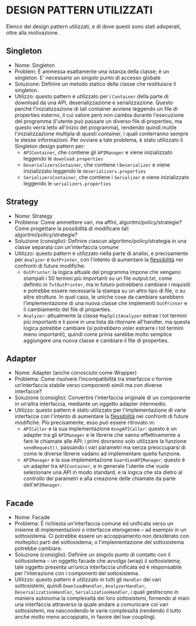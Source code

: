 # DESIGN PATTERN UTILIZZATI
Elenco dei design pattern utilizzati, e di dove questi sono stati adoperati, oltre alla motivazione.

## Singleton
* Nome: Singleton
* Problem: È ammessa esattamente una istanza della classe; è un
  singleton. E’ necessario un singolo punto di accesso globale
* Soluzione: Definire un metodo statico della classe che restituisce
  il singleton.
* Utilizzo: questo pattern è utilizzato per i `Container` della parte di download da una API,
  deserializzazione e serializzazione. Questo perché l'inizializzazione di tali container avviene
  leggendo un file di properties esterno, il cui valore però non cambia durante l'esecuzione del programma
  (l'utente può passare un diverso file di properties, ma questo verrà letto all'inizio del programma),
  rendendo quindi inutile l'inizializzazione multipla di questi container, i quali conterranno sempre le
  stesse informazioni.
  Per ovviare a tale problema, è stato utilizzato il Singleton design pattern per:
    * `APIContainer`, che contiene gli `APIManager` e viene inizializzato leggendo le `download.properties`
    * `DeserializersContainer`, che contiene i `Deserializer` e viene inizializzato leggendo le `deserializers.properties`
    * `SerializersContainer`, che contiene i `Serializer` e viene inizializzato leggendo le `serializers.properties`

## Strategy
* Nome: Strategy
* Problema: Come ammettere vari, ma affini,
  algoritmi/policy/strategie? Come progettare la possibilità di
  modificare tali algoritmi/policy/strategie?
* Soluzione (consiglio): Definire ciascun algoritmo/policy/strategia
  in una classe separata con un’interfaccia comune
* Utilizzo: questo pattern è utilizzato nella parte di analisi, e precisamente per `Analyzer` e `OutPrinter`,
  con l'intento di aumentare la [flessibilità](flessibilita.html) nei confronti di future modifiche:
    * `OutPrinter`: la logica attuale del programma impone che vengano stampati i
    50 termini più importanti su un file output.txt, come definito in `TxtOutPrinter`, ma in futuro potrebbero cambiare i
    requisiti e potrebbe essere necessaria la stampa su un altro tipo di file, o su altre strutture.
    In quel caso, le uniche cose da cambiare sarebbero l'implementazione di una nuova classe che implementi `OutPrinter`
    e il cambiamento del file di properties.
    * `Analyzer`: attualmente la classe `MapSplitAnalyzer` estrae i tot termini più importanti e li pone in una lista
    da ritornare all'handler, ma questa logica potrebbe cambiare (si potrebbero voler estrarre i tot termini
    meno importanti), quindi come prima sarebbe molto semplice aggiungere una nuova classe e cambiare il file di properties.

## Adapter
* Nome: Adapter (anche conosciuto come Wrapper)
* Problema: Come risolvere l’incompatibilità tra interfacce o fornire
  un’interfaccia stabile verso componenti simili ma con diverse
  interfacce?
* Soluzione (consiglio): Convertire l’interfaccia originale di un
  componente in un’altra interfaccia, mediante un oggetto adapter
  intermedio.
* Utilizzo: questo pattern è stato utilizzato per l'implementazione di varie interfacce
  con l'intento di aumentare la [flessibilità](flessibilita.html) nei confronti di future modifiche.
  Più precisamente, esso può essere ritrovato in:
    * `APICaller` e la sua implementazione `KongAPICaller`: questo è un adapter tra gli `APIManager` e le
    librerie che vanno effettivamente a fare le chiamate alle API: i primi dovranno solo utilizzare la funzione
    `sendRequest()`, passando i vari parametri ma senza preoccuparsi di come le diverse librerie vadano ad implementare quella funzione.
    * `APIManager` e la sua implementazione `GuardianAPIManager`: questo è un adapter tra `APIContainer`, e in generale
    l'utente che vuole selezionare una API in modo standard, e la logica che sta dietro al controllo dei parametri e alla 
    creazione delle chiamate da parte dell'`APIManager`.

## Facade
* Nome: Facade
* Problema: È richiesta un’interfaccia comune ed unificata verso un
  insieme di implementazioni o interfacce eterogenee – ad esempio
  in un sottosistema. Ci potrebbe essere un accoppiamento non
  desiderato con molteplici parti del sottosistema, o
  l’implementazione del sottosistema potrebbe cambiare.
* Soluzione (consiglio): Definire un singolo punto di contatto con il
  sottosistema – un oggetto facade che avvolga (wrap) il
  sottosistema; tale oggetto presenta un’unica interfaccia unificata
  ed è responsabile per l’interazione con i componenti del
  sottosistema.
* Utilizzo: questo pattern è utilizzato in tutti gli `Handler` dei vari sottosistemi,
  quindi `DownloadHandler`, `AnalyzerHandler`, `DeserializationHandler`, `SerializationHandler`,
  i quali gestiscono in maniera autonoma la complessità dei loro sottosistemi, fornendo al main
  una interfaccia attraverso la quale andare a comunicare coi vari sottosistemi, ma nascondendo le varie
  complessità (rendendo il tutto anche molto meno accoppiato, in favore del low coupling).
